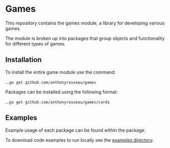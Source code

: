# Games

This repository contains the games module, a library for developing various games.

The module is broken up into packages that group objects and functionality for different types of games.

## Installation

To install the entire game module use the command:

...`go get github.com/anthonyrouseau/games`

Packages can be installed using the following format:

...`go get github.com/anthonyrouseau/games/cards`

## Examples

Example usage of each package can be found within the package.

To download code examples to run locally see the [examples directory](https://github.com/anthonyrouseau/games/tree/master/examples).


